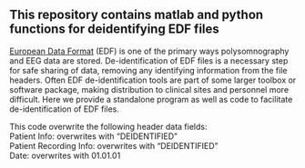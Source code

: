 ## This repository contains matlab and python functions for deidentifying EDF files

[European Data Format](https://www.edfplus.info/) (EDF) is one of the primary ways polysomnography and EEG data are stored. De-identification of EDF files is a necessary step for safe sharing of data, removing any identifying information from the file headers. Often EDF de-identification tools are part of some larger toolbox or software package, making distribution to clinical sites and personnel more difficult. Here we provide a standalone program as well as code to facilitate de-identification of EDF files.

This code overwrite the following header data fields:  
Patient Info: overwrites with “DEIDENTIFIED”  
Patient Recording Info: overwrites with “DEIDENTIFIED”  
Date: overwrites with 01.01.01  
